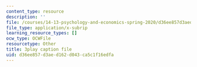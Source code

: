 ```yaml
---
content_type: resource
description: ''
file: /courses/14-13-psychology-and-economics-spring-2020/d36ee857d3aed162d043ca5c1f16edfa_j9Zeole0bYg.srt
file_type: application/x-subrip
learning_resource_types: []
ocw_type: OCWFile
resourcetype: Other
title: 3play caption file
uid: d36ee857-d3ae-d162-d043-ca5c1f16edfa
---
```

